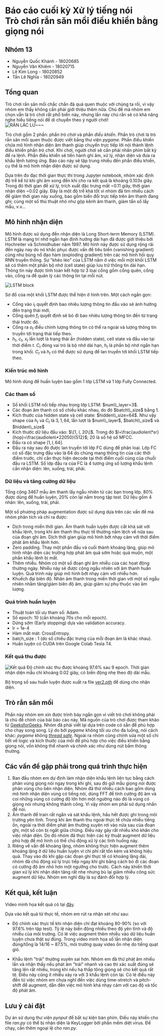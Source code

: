 # Báo cáo cuối kỳ Xử lý tiếng nói <br> **Trò chơi rắn săn mồi điều khiển bằng giọng nói**

## Nhóm 13
- Nguyễn Quốc Khánh - 18020685
- Nguyễn Văn Khiêm - 18020715
- Lê Kim Long - 18020852
- Tần Lê Nghĩa - 18020949

## Tổng quan

Trò chơi rắn săn mồi chắc chắn đã quá quen thuộc với chúng ta rồi, vì vậy nhóm em thấy không cần phải giới thiệu thêm nữa. Chủ đề mà nhóm em chọn vẫn là trò chơi rất phổ biến này, nhưng lần này chú rắn sẽ có khả năng nghe hiểu tiếng nói để di chuyển theo ý người chơi! </br>
![RẮN LẮC LƯ~~~](rsc/7BID.gif)


Trò chơi gồm 2 phần: phần *trò chơi* và phần *điều khiển*. Phần trò chơi là trò rắn săn mồi quen thuộc được viết bằng thư viện *pygame*. Phần điều khiển chứa mô hình nhận diện âm thanh giúp chuyển trực tiếp lời nói thành lệnh điều khiển phần *trò chơi*. Khi chơi, người chơi sẽ cần phải nhấn phím bất kỳ để ra lệnh. Phần điều khiển sẽ tiến hành ghi âm, xử lý, nhận diện và đưa ra khẩu lệnh tương ứng. Báo cáo này sẽ tập trung nhiều đến phần điều khiển, cụ thể là mô hình nhận diện được sử dụng.

Dựa trên đo đạc thời gian thực thi trong Jupyter notebook, nhóm xác định độ trễ kể từ khi ghi âm xong đến khi cho ra kết quả là khoảng 0.103s giây. Trong đó thời gian để xử lý, trích xuất đặc trưng mất ~0.11 giây, thời gian nhận diện ~0.02 giây. Đây là một độ trễ khá tốt vì nhóm đã tìm nhiều cách để giảm thời gian này xuống, bao gồm biến đổi trực tiếp trên âm thanh đang ghi; cùng một số thủ thuật nhỏ như gộp kênh âm thanh, giảm tần số lấy mẫu,  v.v...

## Mô hình nhận diện

Mô hình được sử dụng đển nhận diện là Long Short-term Memory (LSTM). LSTM là mạng trí nhớ ngắn hạn định hướng dài hạn đã được giới thiệu bởi Hochreiter và Schmidhuber năm 1997. Mô hình này được sử dụng rộng rãi đến ngày nay do nó khắc phục được vấn đề tiêu biến (vanishing gradient) cũng như bùng nổ đạo hàm (exploding gradient) trên các mô hình hồi quy RNN truyền thống. Sự "khéo léo" của LSTM nằm ở việc mỗi một khối LSTM sẽ có thêm một phần bộ nhớ (cell state) giúp lưu trữ thông tin dài hạn. Thông tin này được tính toán kết hợp từ 3 loại cổng gồm cổng quên, cổng vào, cổng ra để quản lý các thông tin tại mỗi nút.

![LSTM block](rsc/lstm.webp)

Sơ đồ của một khối LSTM được thể hiện ở hình trên. Một cách ngắn gọn:

* Cổng vào $i_t$ quyết định bao nhiêu lượng thông tin đầu vào sẽ ảnh hưởng đến trạng thái mới.
* Cổng quên $f_t$ quyết định sẽ bỏ đi bao nhiêu lượng thông tin đến từ trạng thái trước đó.
* Cổng ra $o_t$ điều chỉnh lượng thông tin có thể ra ngoài và lượng thông tin truyền tới trạng thái tiếp theo.
* $h_t$, $c_t$, $x_t$ lần lượt là trạng thái ẩn (hidden state), cell state và đầu vào tại thời điểm $t$. $C_t$ đóng vai trò là bộ nhớ dài hạn, $h_t$ là phần bộ nhớ ngắn hạn trong khối. $C_t$ và $h_t$ có thể được sử dụng để lan truyền tới khối LSTM tiếp theo.

### Kiến trúc mô hình

Mô hình dùng để huấn luyện bao gồm 1 lớp LSTM và 1 lớp Fully Connected.

### Các tham số

* Số khối LSTM nối tiếp nhau trong lớp LSTM: $num\\_layer=3$.
* Các đoạn âm thanh có số chiều khác nhau, do đó $batch\\_size$ bằng $1$.
* Kích thước của hidden state và cell state: $hidden\\_size=64$. Như vậy shape của $h_t$ và $C_t$ là $3,1,64$, lần lượt là $num\\_layer$, $batch\\_size$ và $hidden\\_size$
* Kích thước dữ liệu đầu vào: $\[1, l, 20\]$. Trong đó $l=\frac{audiolen\*sr}{hop}=\frac{audiolen\*22050}{512}$; $20$ là số hệ số MFCC.
* Đầu ra có shape $[1, l, 64]$.
* Đầu ra này sau đó được lan truyền tới lớp FC dùng để phân loại. Lớp FC có số đặc trưng đầu vào là 64 do chúng mang thông tin của các thời điểm trước, chỉ cần thực hiện decode tại thời điểm cuối cùng của chuỗi đầu ra LSTM. Số lớp đầu ra của FC là 4 tương ứng số lượng khẩu lệnh cần nhận diện: lên, xuống, trái, phải.

### Dữ liệu và tăng cường dữ liệu

Tổng cộng 3467 mẫu âm thanh lấy ngẫu nhiên từ các bạn trong lớp. 80% được dùng để huấn luyện, 20% còn lại nằm trong tập test. Dữ liệu gồm 4 nhãn: lên, xuống, trái, phải.

Một số phương pháp augmentation được sử dụng dựa trên các vấn đề mà nhóm phân tích và chỉ ra được:

* Dịch trong miền thời gian. Âm thanh huấn luyện được cắt khá sát với khẩu lệnh, trong khi âm thanh thu thực tế thường nằm lệch về nửa sau của đoạn ghi âm. Dịch thời gian giúp mô hình bớt nhạy cảm với thời điểm phát âm khẩu lệnh hơn.
* Zero padding. Thay một phần đầu và cuối thành khoảng lặng, giúp mô hình nhận diện các trường hợp phát âm quá sớm hoặc quá muộn, một phần khẩu lệnh bị mất.
* Thêm nhiễu. Nhóm có một số đoạn ghi âm nhiễu của các họat động thường ngày. Nhiễu này sẽ được cộng ngẫu nhiên với âm thanh huấn luyện. Quá trình này giúp mô hình bớt nhạy cảm với nhiễu hơn.
* Khuếch đại biên độ. Nhân âm thanh trong miền thời gian với một số ngẫu nhiên nhằm tăng/giảm biên độ âm, giúp giảm sự phụ thuộc vào âm lượng.

### Quá trình huấn luyện

* Thuật toán tối ưu tham số: Adam.
* Số epoch: 10 (cần khoảng 70s cho mỗi epoch).
* Dừng sớm (Early stopping) dựa vào validation accuracy.
* lr = 1e-4
* Hàm mất mát: CrossEntropy.
* batch_size : 1 (do số chiều đặc trưng của mỗi đoạn âm là khác nhau).
* Huấn luyện có CUDA trên Google Colab Tesla T4.

### Kết quả thu được

![Kết quả](rsc/report_ver3.jpg)
Độ chính xác thu được khoảng 97.6% sau 9 epoch. Thời gian nhận diện mẫu chỉ khoảng 0.02 giây, có biến động nhẹ theo độ dài mẫu.

Bộ trọng số sau huấn luyện được xuất ra file [ver2.pth](ver2.pth) để dùng cho nhận diện.

## Trò rắn săn mồi

Phần này nhóm em xin được trình bày ngắn gọn vì viết trò chơi không phải là chủ đề chính của bài báo cáo này. Mã nguồn của trò chơi được tham khảo từ [GeeksforGeeks](https://www.geeksforgeeks.org/snake-game-in-python-using-pygame-module/). Nhóm đã phải viết lại dựa trên code có sẵn để phù hợp cho chạy song song. Lý do bởi *pygame* không tối ưu cho đa luồng, nói cách khác: *pygame* không [*thread safe*](https://en.wikipedia.org/wiki/Thread_safety). Ngoài ra nhóm cũng chỉnh sửa một số chi tiết về logic và kích thước của mồi để phù hợp cho việc điều khiển bằng giọng nói, vốn không thể nhanh và chính xác như dùng nút bấm thông thường.

## Các vấn đề gặp phải trong quá trình thực hiện

1. Ban đầu nhóm em dự định làm nhận diện khẩu lệnh liên tục bằng cách phân vùng giọng nói ngay trong khi ghi, sau đó gửi mẫu giọng nói được phân vùng cho bên nhận diện. Nhóm đã thử nhiều cách bao gồm dùng mô hình nhận diện vùng có tiếng nói, dùng FFT để tính cường độ âm và coi những vùng có cường độ lớn hơn một ngường nào đó là vùng có giọng nói nhưng không thành công. Vì vậy nhóm em phải sử dụng nhấn để nói.
1. Âm thanh để train rất ngắn và sát khẩu lệnh, hầu hết được ghi trong môi trường yên tĩnh. Trong khi âm thanh thu ngoài thực tế chứa nhiều tiếng ồn, ngoài ra thời điểm phát âm thường xuyên rơi vào nửa sau của đoạn ghi, một số còn bị ngắt giữa chừng. Điều này gây rất nhiều khó khăn cho việc nhận diện. Do đó nhóm đã thực hiện các kỹ thuật augment dữ liệu phù hợp để mô hình có thể chủ động xử lý các tình huống này.
1. Riêng về vấn đề khoảng lặng, nhóm không thực hiện augment thêm khoảng lặng ở dữ liệu huấn luyện vì chi phí rất tốn kém và không hiệu quả. Thay vào đó khi gặp các đoạn ghi thực tế có khoảng lặng dài, nhóm đã chủ động xử lý trực tiếp ngay khi ghi bằng cách bỏ đi các đoạn có cường độ âm nhỏ hơn một ngưỡng cho trước. Cách này khiến thời gian xử lý khi nhận diện tăng rất nhẹ nhưng bù lại giảm nhiều công sức augment dữ liệu. Nhóm em nghĩ đây là sự đánh đổi hợp lý.

## Kết quả, kết luận

Video minh họa kết quả có tại [đây](https://youtu.be/3x6s9VgrCcg).

Dựa vào kết quả từ thực tế, nhóm em rút ra nhận xét như sau:

* Độ chính xác thực tế khi nhận diện chỉ đạt khoảng 80-90% (so với 97.6% trên tập test). Tỷ lệ này biến động nhiều theo độ yên tĩnh và độ nhiễu của môi trường. Có lẽ việc augment thêm nhiễu vào dữ liệu huấn luyện chưa thật sự đúng. Trong video minh họa số lần nhận diện đúng/tổng là 14/16 ~ 87.5%, môi trường quay video ồn nhẹ do tiếng quạt gió.

* Khẩu lệnh "trái" thường xuyên sai hơn. Nhóm em đã thử phát âm nhiều lần và nhận thấy nếu phát âm "trái" nhanh và cao thì xác suất đúng sẽ tăng lên rất nhiều, trong khi nếu hạ thấp tông giọng sẽ cho kết quả rất tệ. Điều này cũng ít nhiều xảy ra với 3 khẩu lệnh còn lại. Có lẽ điều này đến từ việc nhóm em chưa nghĩ đến việc dùng time-stretch và pitch-shift để augment, dẫn đến việc mô hình khá nhạy cảm với cao độ và tốc độ phát âm.

## Lưu ý cài đặt

Dự án sử dụng thư viện *pynput* để bắt sự kiện bàn phím. Điều này khiến cho file *ran.py* có thể bị nhận diện là KeyLogger bởi phần mềm diệt virus. Để chạy, cần thêm ngoại lệ cho *ran.py*.
